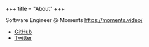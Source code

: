 +++
title = "About"
+++

Software Engineer @ Moments https://moments.video/

- [GitHub](https://github.com/wata)
- [Twitter](https://twitter.com/wata_n)
